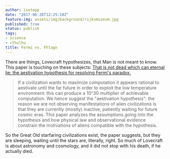 ```yaml
---
author: isotopp
date: "2017-06-26T12:25:10Z"
feature-img: assets/img/background/rijksmuseum.jpg
published: true
status: publish
tags:
- science
- cthulhu
title: Fermi vs. Fhtagn
---
```

There are things, Lovecraft hypothesizes, that Man is not meant to know.
This paper is touching on these subjects: [That is not dead which can
eternal lie: the aestivation hypothesis for resolving Fermi's
paradox.](https://arxiv.org/abs/1705.03394)

> If a civilization wants to maximize computation it appears rational to
> aestivate until the far future in order to exploit the low temperature
> environment: this can produce a 10^30 multiplier of achievable
> computation. We hence suggest the "aestivation hypothesis": the reason we
> are not observing manifestations of alien civilizations is that they are
> currently (mostly) inactive, patiently waiting for future cosmic eras.
> This paper analyzes the assumptions going into the hypothesis and how
> physical law and observational evidence constrain the motivations of
> aliens compatible with the hypothesis.

So the Great Old starfaring civilizations exist, the paper suggests, but
they are sleeping, waiting until the stars are, literally, right. So much of
Lovecraft is about astronomy and cosmology, and it did not stop with his
death, if he actually died.
